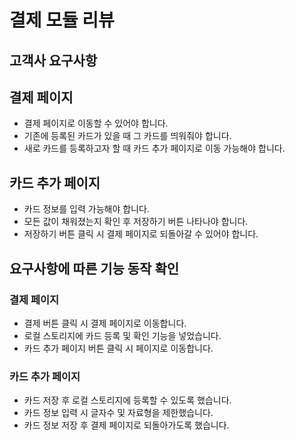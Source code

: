 # 결제 모듈 리뷰

## 고객사 요구사항
## 결제 페이지
- 결제 페이지로 이동할 수 있어야 합니다.
- 기존에 등록된 카드가 있을 때 그 카드를 띄워줘야 합니다.
- 새로 카드를 등록하고자 할 때 카드 추가 페이지로 이동 가능해야 합니다.

## 카드 추가 페이지
- 카드 정보를 입력 가능해야 합니다.
- 모든 값이 채워졌는지 확인 후 저장하기 버튼 나타나야 합니다.
- 저장하기 버튼 클릭 시 결제 페이지로 되돌아갈 수 있어야 합니다.

## 요구사항에 따른 기능 동작 확인
### 결제 페이지
- 결제 버튼 클릭 시 결제 페이지로 이동합니다.
- 로컬 스토리지에 카드 등록 및 확인 기능을 넣었습니다.
- 카드 추가 페이지 버튼 클릭 시 페이지로 이동합니다.

### 카드 추가 페이지
- 카드 저장 후 로컬 스토리지에 등록할 수 있도록 했습니다.
- 카드 정보 입력 시 글자수 및 자료형을 제한했습니다.
- 카드 정보 저장 후 결제 페이지로 되돌아가도록 했습니다.
